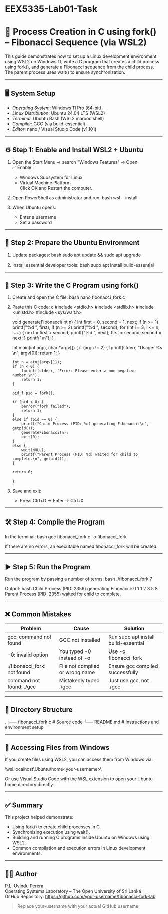 # EEX5335-Lab01-Task
# 🔁 Process Creation in C using fork() – Fibonacci Sequence (via WSL2)

This guide demonstrates how to set up a Linux development environment using WSL2 on Windows 11, write a C program that creates a child process using fork(), and generate a Fibonacci sequence from the child process. The parent process uses wait() to ensure synchronization.

---

## 🖥 System Setup

- *Operating System*: Windows 11 Pro (64-bit)
- *Linux Distribution*: Ubuntu 24.04 LTS (WSL2)
- *Terminal*: Ubuntu Bash (WSL2 maroon shell)
- *Compiler*: GCC (via build-essential)
- *Editor*: nano / Visual Studio Code (v1.101)

---

## ⚙ Step 1: Enable and Install WSL2 + Ubuntu

1. Open the Start Menu → search "Windows Features" → Open  
   ✅ Enable:
   - Windows Subsystem for Linux  
   - Virtual Machine Platform  
   Click OK and Restart the computer.

2. Open PowerShell as administrator and run:
   bash
   wsl --install
   

3. When Ubuntu opens:
   - Enter a username
   - Set a password

---

## 🔧 Step 2: Prepare the Ubuntu Environment

1. Update packages:
   bash
   sudo apt update && sudo apt upgrade
   

2. Install essential developer tools:
   bash
   sudo apt install build-essential
   

---

## 🧾 Step 3: Write the C Program using fork()

1. Create and open the C file:
   bash
   nano fibonacci_fork.c
   

2. Paste this C code:
   c
   #include <stdio.h>
   #include <stdlib.h>
   #include <unistd.h>
   #include <sys/wait.h>

   void generateFibonacci(int n) {
       int first = 0, second = 1, next;
       if (n >= 1) printf("%d ", first);
       if (n >= 2) printf("%d ", second);
       for (int i = 3; i <= n; i++) {
           next = first + second;
           printf("%d ", next);
           first = second;
           second = next;
       }
       printf("\n");
   }

   int main(int argc, char *argv[]) {
       if (argc != 2) {
           fprintf(stderr, "Usage: %s <non-negative number>\n", argv[0]);
           return 1;
       }

       int n = atoi(argv[1]);
       if (n < 0) {
           fprintf(stderr, "Error: Please enter a non-negative number.\n");
           return 1;
       }

       pid_t pid = fork();

       if (pid < 0) {
           perror("fork failed");
           return 1;
       }
       else if (pid == 0) {
           printf("Child Process (PID: %d) generating Fibonacci:\n", getpid());
           generateFibonacci(n);
           exit(0);
       }
       else {
           wait(NULL);
           printf("Parent Process (PID: %d) waited for child to complete.\n", getpid());
       }

       return 0;
   }
   

3. Save and exit:
   - Press Ctrl+O → Enter → Ctrl+X

---

## 🛠 Step 4: Compile the Program

In the terminal:
bash
gcc fibonacci_fork.c -o fibonacci_fork


If there are no errors, an executable named fibonacci_fork will be created.

---

## ▶ Step 5: Run the Program

Run the program by passing a number of terms:
bash
./fibonacci_fork 7


Output:
bash
Child Process (PID: 2356) generating Fibonacci:
0 1 1 2 3 5 8 
Parent Process (PID: 2355) waited for child to complete.


---

## ❌ Common Mistakes

| Problem                       | Cause                              | Solution                                  |
|------------------------------|-------------------------------------|-------------------------------------------|
| gcc: command not found       | GCC not installed                   | Run sudo apt install build-essential    |
| -0: invalid option           | You typed -0 instead of -o      | Use -o fibonacci_fork                   |
| ./fibonacci_fork: not found  | File not compiled or wrong name     | Ensure gcc compiled successfully          |
| command not found: ./gcc     | Mistakenly typed ./gcc            | Just use gcc, not ./gcc               |

---

## 📂 Directory Structure


.
├── fibonacci_fork.c       # Source code
└── README.md              # Instructions and environment setup


---

## 📁 Accessing Files from Windows

If you create files using WSL2, you can access them from Windows via:

\wsl.localhost\Ubuntu\home\<your-username>\


Or use Visual Studio Code with the WSL extension to open your Ubuntu home directory directly.

---

## ✅ Summary

This project helped demonstrate:

- Using fork() to create child processes in C.
- Synchronizing execution using wait().
- Building and running C programs inside Ubuntu on Windows using WSL2.
- Common compilation and execution errors in Linux development environments.

---

## 👨‍💻 Author

P.L. Uvindu Perera  
Operating Systems Laboratory – The Open University of Sri Lanka  
GitHub Repository: https://github.com/your-username/fibonacci-fork-lab

> Replace your-username with your actual GitHub username.

